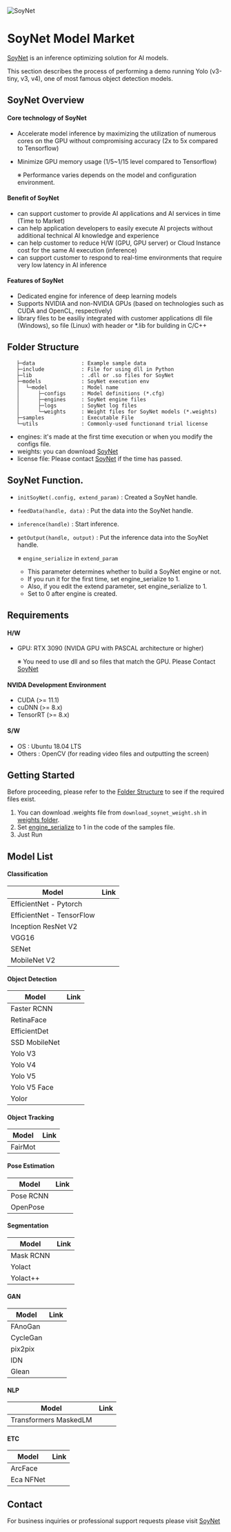 ![SoyNet](https://user-images.githubusercontent.com/74886743/161455587-31dc85f4-d60c-4dd5-9612-113a9ac82c41.png)

# SoyNet Model Market

[SoyNet](https://soynet.io/en/) is an inference optimizing solution for AI models.

This section describes the process of performing a demo running Yolo (v3-tiny, v3, v4), one of most famous object detection models.

## SoyNet Overview

#### Core technology of SoyNet

- Accelerate model inference by maximizing the utilization of numerous cores on the GPU without compromising accuracy (2x to 5x compared to Tensorflow)
- Minimize GPU memory usage (1/5~1/15 level compared to Tensorflow)

   ※ Performance varies depends on the model and configuration environment.
   
#### Benefit of SoyNet

- can support customer to  provide AI applications and AI services in time (Time to Market)
- can help application developers to easily execute AI projects without additional technical AI knowledge and experience
- can help customer to reduce H/W (GPU, GPU server) or Cloud Instance cost for the same AI execution (inference)
- can support customer to respond to real-time environments that require very low latency in AI inference

#### Features of SoyNet

- Dedicated engine for inference of deep learning models
- Supports NVIDIA and non-NVIDIA GPUs (based on technologies such as CUDA and OpenCL, respectively)
- library files to be easiliy integrated with customer applications
dll file (Windows), so file (Linux) with header or *.lib for building in C/C++


## Folder Structure


```
   ├─data               : Example sample data
   ├─include            : File for using dll in Python
   ├─lib                : .dll or .so files for SoyNet
   ├─models             : SoyNet execution env
   │  └─model           : Model name
   │      ├─configs     : Model definitions (*.cfg)
   │      ├─engines     : SoyNet engine files
   │      ├─logs        : SoyNet log files
   │      └─weights     : Weight files for SoyNet models (*.weights)
   ├─samples            : Executable File
   └─utils              : Commonly-used functionand trial license
```
 - engines: it's made at the first time execution or when you modify the configs file.
 - weights: you can download [SoyNet](https://soynet.io/en/)
 - license file: Please contact [SoyNet](https://soynet.io/en/) if the time has passed.

## SoyNet Function.
 - `initSoyNet(.config, extend_param)` : Created a SoyNet handle.
 - `feedData(handle, data)` : Put the data into the SoyNet handle.
 - `inference(handle)` : Start inference.
 - `getOutput(handle, output)` : Put the inference data into the SoyNet handle.


   ※ `engine_serialize` in `extend_param`
      - This parameter determines whether to build a SoyNet engine or not.
      - If you run it for the first time, set engine_serialize to 1.
      - Also, if you edit the extend parameter, set engine_serialize to 1.
      - Set to 0 after engine is created.

## Requirements
#### H/W
 - GPU: RTX 3090 (NVIDA GPU with PASCAL architecture or higher)
 
   ※ You need to use dll and so files that match the GPU. Please Contact [SoyNet](https://soynet.io/en/)

#### NVIDA Development Environment
 - CUDA (>= 11.1)
 - cuDNN (>= 8.x)
 - TensorRT (>= 8.x)

#### S/W
 - OS : Ubuntu 18.04 LTS
 - Others : OpenCV (for reading video files and outputting the screen)

## Getting Started
Before proceeding, please refer to the [Folder Structure](#folder-structure) to see if the required files exist.

1. You can download .weights file from `download_soynet_weight.sh` in [weights folder](#folder-structure).
2. Set [engine_serialize](#soynet-function) to 1 in the code of the samples file.
3. Just Run

## Model List
#### Classification
|Model|Link|
|---|---|
|EfficientNet - Pytorch||
|EfficientNet - TensorFlow||
|Inception ResNet V2||
|VGG16||
|SENet||
|MobileNet V2||

#### Object Detection
|Model|Link|
|---|---|
|Faster RCNN||
|RetinaFace||
|EfficientDet||
|SSD MobileNet||
|Yolo V3||
|Yolo V4||
|Yolo V5||
|Yolo V5 Face||
|Yolor||

#### Object Tracking
|Model|Link|
|---|---|
|FairMot||

#### Pose Estimation
|Model|Link|
|---|---|
|Pose RCNN||
|OpenPose||

#### Segmentation
|Model|Link|
|---|---|
|Mask RCNN||
|Yolact||
|Yolact++||

#### GAN
|Model|Link|
|---|---|
|FAnoGan||
|CycleGan||
|pix2pix||
|IDN||
|Glean||

#### NLP
|Model|Link|
|---|---|
|Transformers MaskedLM||

#### ETC
|Model|Link|
|---|---|
|ArcFace||
|Eca NFNet||



## Contact
For business inquiries or professional support requests please visit [SoyNet](https://market.soymlops.com/#/)
